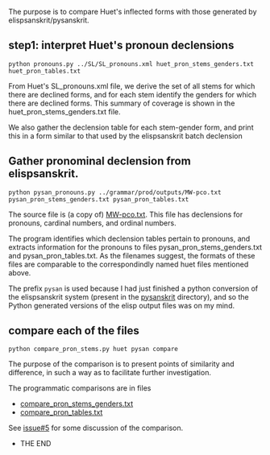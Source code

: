 
The purpose is to compare Huet's inflected forms with those generated by
elispsanskrit/pysanskrit.

## step1: interpret Huet's pronoun declensions

```
python pronouns.py ../SL/SL_pronouns.xml huet_pron_stems_genders.txt huet_pron_tables.txt
```

From Huet's SL_pronouns.xml file, we derive the set of all stems for which
there are declined forms, and for each stem identify the genders for which
there are declined forms.  This summary of coverage is shown in the
 huet_pron_stems_genders.txt file.

We also gather the declension table for each stem-gender form, and print this
in a form similar to that used by the elispsanskrit batch declension 


## Gather pronominal declension from elispsanskrit.

```
python pysan_pronouns.py ../grammar/prod/outputs/MW-pco.txt pysan_pron_stems_genders.txt pysan_pron_tables.txt
```

The source file is (a copy of) [MW-pco.txt](https://github.com/funderburkjim/elispsanskrit/blob/master/grammar/prod/outputs/MW-pco.txt).  This file has declensions for pronouns, cardinal numbers, and ordinal numbers.

The program identifies which declension tables pertain to pronouns, and extracts information for the pronouns to files pysan_pron_stems_genders.txt and pysan_pron_tables.txt.  As the filenames suggest, the formats of these files are comparable to the correspondindly named huet files mentioned above.  

The prefix `pysan` is used because I had just finished a python conversion of 
the elispsanskrit system (present in the [pysanskrit](https://github.com/funderburkjim/elispsanskrit/tree/master/pysanskrit) directory), and so the Python generated versions of the elisp output files was on my mind.


## compare each of the files 
```
python compare_pron_stems.py huet pysan compare
```

The purpose of the comparison is to present points of similarity and difference,
in such a way as to facilitate further investigation.  

The programmatic comparisons are in files
* [compare_pron_stems_genders.txt](https://github.com/funderburkjim/elispsanskrit/blob/master/huetcompare/pronouns/compare_pron_stems_genders.txt)
* [compare_pron_tables.txt](https://github.com/funderburkjim/elispsanskrit/blob/master/huetcompare/pronouns/compare_pron_tables.txt)

See [issue#5](https://github.com/funderburkjim/elispsanskrit/issues/5) for some discussion of the comparison.

* THE END
